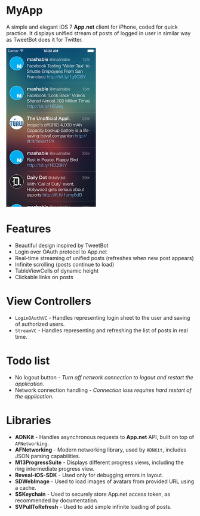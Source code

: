 MyApp
=====

A simple and elegant iOS 7 **App.net** client for iPhone, coded for quick practice. It displays unified stream of posts of logged in user in similar way as TweetBot does it for Twitter.

![Screenshot](https://raw.githubusercontent.com/Legoless/MyApp/master/Resources/screenshot.png "Screenshot")

Features
=====
- Beautiful design inspired by TweetBot
- Login over OAuth protocol to App.net
- Real-time streaming of unified posts (refreshes when new post appears)
- Infinite scrolling (posts continue to load)
- TableViewCells of dynamic height
- Clickable links on posts

View Controllers
=====
- `LoginOAuthVC` - Handles representing login sheet to the user and saving of authorized users.
- `StreamVC` - Handles representing and refreshing the list of posts in real time.

Todo list
=====
- No logout button - *Turn off network connection to logout and restart the application.*
- Network connection handling - *Connection loss requires hard restart of the application.*

Libraries
=====
- **ADNKit** - Handles asynchronous requests to **App.net** API, built on top of `AFNetworking`.
- **AFNetworking** - Modern networking library, used by `ADNKit`, includes JSON parsing capabilities.
- **M13ProgressSuite** - Displays different progress views, including the ring intermediate progress view.
- **Reveal-iOS-SDK** - Used only for debugging errors in layout.
- **SDWebImage** - Used to load images of avatars from provided URL using a cache.
- **SSKeychain** - Used to securely store App.net access token, as recommended by documentation.
- **SVPullToRefresh** - Used to add simple infinite loading of posts.

